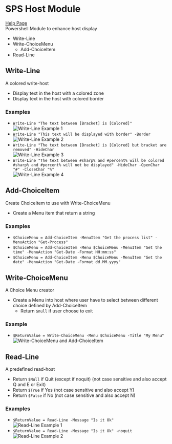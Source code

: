 # SPS Host Module
[Help Page](https://swisspowershell.wordpress.com/revisited-host-module/)  
Powershell Module to enhance host display
* Write-Line
* Write-ChoiceMenu
  * Add-ChoiceItem
* Read-Line

## Write-Line
  A colored write-host
  * Display text in the host with a colored zone
  * Display text in the host with colored border

### Examples
  * `Write-Line "The text between [Bracket] is [Colored]"`  
	![Write-Line Example 1](https://swisspowershell.files.wordpress.com/2015/12/write-line_example1.png)
  * `Write-Line "This text will be displayed with border" -Border`  
	![Write-Line Example 2](https://swisspowershell.files.wordpress.com/2015/12/write-line_example2.png)
  * `Write-Line "The text between [Bracket] is [Colored] but bracket are removed" -HideChar`  
	![Write-Line Example 3](https://swisspowershell.files.wordpress.com/2015/12/write-line_example3.png)
  * `Write-Line "The text between #sharp% and #percent% will be colored #sharp% and #percent% will not be displayed" -HideChar -OpenChar "#" -CloseChar "%"`  
	![Write-Line Example 4](https://swisspowershell.files.wordpress.com/2015/12/write-line_example4.png)

## Add-ChoiceItem
  Create ChoiceItem to use with Write-ChoiceMenu
  * Create a Menu item that return a string

### Examples
  * `$ChoiceMenu = Add-ChoiceItem -MenuItem "Get the process list" -MenuAction "Get-Process"`
  * `$ChoiceMenu = Add-ChoiceItem -Menu $ChoiceMenu -MenuItem "Get the time" -MenuAction "Get-Date -Format HH:mm:ss"`
  * `$ChoiceMenu = Add-ChoiceItem -Menu $ChoiceMenu -MenuItem "Get the date" -MenuAction "Get-Date -Format dd.MM.yyyy"`

## Write-ChoiceMenu
  A Choice Menu creator
  * Create a Menu into host where user have to select between different choice defined by Add-ChoiceItem
    * Return `$null` if user choose to exit

### Example
  * `$ReturnValue = Write-ChoiceMenu -Menu $ChoiceMenu -Title "My Menu"`  
	![Write-ChoiceMenu and Add-ChoiceItem](https://swisspowershell.files.wordpress.com/2015/12/write-choicemenu_example1.png)

## Read-Line
  A predefined read-host
  * Return `$Null` if Quit (except if noquit) (not case sensitive and also accept Q and E or Exit)
  * Return `$True` if Yes (not case sensitive and also accept Y)
  * Return `$False` if No (not case sensitive and also accept N)

### Examples
  * `$ReturnValue = Read-Line -Message "Is it Ok"`  
	![Read-Line Example 1](https://swisspowershell.files.wordpress.com/2015/12/read-line_example1.png)
  * `$ReturnValue = Read-Line -Message "Is it Ok" -noquit`  
	![Read-Line Example 2](https://swisspowershell.files.wordpress.com/2015/12/read-line_example2.png)
